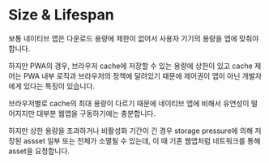 # Size & Lifespan

보통 네이티브 앱은 다운로드 용량에 제한이 없어서 사용자 기기의 용량을 앱에 맞춰야 합니다.

하지만 PWA의 경우, 브라우저 cache에 저장할 수 있는 용량에 상한이 있고 cache 제어는 PWA 내부 로직과 브라우저의 정책에 달려있기 때문에 제어권이 앱이 아닌 개발자에게 있다는 특징이 있습니다.

브라우저별로 cache의 최대 용량이 다르기 때문에 네이티브 앱에 비해서 유연성이 떨어지지만 대부분 웹앱을 구동하기에는 충분합니다.

하지만 상한 용량을 초과하거나 비활성화 기간이 긴 경우 storage pressure에 의해 저장된 assset 일부 또는 전체가 소멸될 수 있는데, 이 때 기존 웹앱처럼 네트워크를 통해 asset을 요청합니다.
